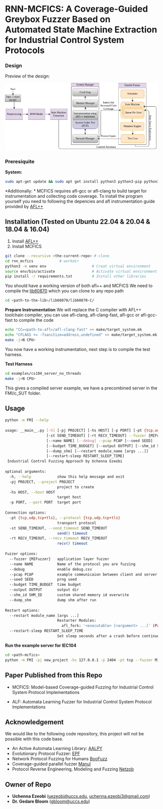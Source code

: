 #  RNN-MCFICS: A Coverage-Guided Greybox Fuzzer Based on Automated State Machine Extraction for Industrial Control System Protocols
### Design
Preview of the design:

![MICFICS Architecture](images/rnn_mcfics.png)

### Preresiquite
**System:**
```bash
sudo apt-get update && sudo apt get install python3 python3-pip python3-venv libpcap-dev libpq-dev graphviz-dev clang
```
*Additionally: * MCFICS requires afl-gcc or afl-clang to build target for instrumentation and collecting code coverage. To install the program yourself you need to following the depencies and afl instrumentation guide provided by [AFL++](https://github.com/AFLplusplus/AFLplusplus)
## Installation (Tested on Ubuntu 22.04 & 20.04 & 18.04 & 16.04)
1. Install [AFL++](https://github.com/AFLplusplus/AFLplusplus)
2. Install MCFICS
```bash
git clone --recursive <the-current-repo> # clone
cd rnn_mcfics            # workdir
python3 -m venv env                     # Creat virtual environment
source env/bin/activate                 # Activate virtual environment 
pip install -r requirements.txt         # Install other libraries
```
You should have a working version of both afl++ and MCFICS
We need to compile the [lib60870](https://github.com/mz-automation/lib60870) which you can clone to any repo path
```bash
cd <path-to-the-lib>/lib60870/lib60870-C/
```
**Prepare Instrumentation**
We will replace the C compiler with AFL++ toolchain compiler, you can use afl-clang, afl-clang-fast, afl-gcc or afl-gcc-fast to compile the code
```bash
echo "CC=<path-to-afl>/afl-clang-fast" >> make/target_system.mk                     # Use afl-clang-fast to compile the code
echo "CFLAGS += -fsanitize=address,undefined" >> make/target_system.mk                        # Add address sanitizer
make -j<N CPU>
```
You now have a working instrumentation, next step is to compile the test harness.

**Test Harness**
```bash
cd examples/cs104_server_no_threads
make -j<N CPU>
```
This gives a compiled server example, we have a precombined server in the FMI/c_SUT folder.
## Usage

```bash
python -m FMI --help

usage: __main__.py [-h] [-pj PROJECT] [-hs HOST] [-p PORT] [-pt {tcp,udp,tcp+tls}]
                   [-st SEND_TIMEOUT] [-rt RECV_TIMEOUT] --fuzzer {MIFuzzer}
                   [--name NAME] [--debug] --pcap PCAP [--seed SEED]
                   [--budget TIME_BUDGET] [--output OUTPUT] [--shm_id SHM_ID]
                   [--dump_shm] [--restart module_name [args ...]]
                   [--restart-sleep RESTART_SLEEP_TIME]
 Industrial Control Fuzzing Approach by Uchenna Ezeobi

optional arguments:
  -h, --help            show this help message and exit
  -pj PROJECT, --project PROJECT
                        project to create
  -hs HOST, --host HOST
                        target host
  -p PORT, --port PORT  target port

Connection options:
  -pt {tcp,udp,tcp+tls}, --protocol {tcp,udp,tcp+tls}
                        transport protocol
  -st SEND_TIMEOUT, --send_timeout SEND_TIMEOUT
                        send() timeout
  -rt RECV_TIMEOUT, --recv_timeout RECV_TIMEOUT
                        recv() timeout

Fuzzer options:
  --fuzzer {MIFuzzer}   application layer fuzzer
  --name NAME           Name of the protocol you are fuzzing
  --debug               enable debug.csv
  --pcap PCAP           example communicaion between client and server
  --seed SEED           prng seed
  --budget TIME_BUDGET  time budget
  --output OUTPUT       output dir
  --shm_id SHM_ID       custom shared memory id overwrite
  --dump_shm            dump shm after run

Restart options:
  --restart module_name [args ...]
                        Restarter Modules:
                          afl_fork: '<executable> [<argument> ...]' (Pass command and arguments within quotes, as only one argument)
  --restart-sleep RESTART_SLEEP_TIME
                        Set sleep seconds after a crash before continue (Default 5)

```
**Run the example server for IEC104**
```bash
cd <path-mcfics>
python -m FMI -pj new_project -hs 127.0.0.1 -p 2404 -pt tcp --fuzzer MIFuzzer --name iec104 --pcap FMI/data/iec104/combined.pcap --seed 123456 --restart afl_fork "./FMI/c_SUT/cs104_server_no_threads"  --budget 10000000
```

## Paper Published from this Repo

* MCFICS: Model-based Coverage-guided Fuzzing for Industrial Control System Protocol Implementations

* ALF: Automata Learning Fuzzer for Industrial Control System Protocol Implementations

## Acknowledgement 
We would like to the following code repository, this project will not be possible with this code base.

* An Active Automata Learning Library: [AALPY](https://github.com/DES-Lab/AALpy)
* Evolutionary Protocol Fuzzer: [EPF](https://github.com/fkie-cad/epf)
* Network Protocol Fuzzing for Humans [BooFuzz](https://github.com/jtpereyda/boofuzz)
* Coverage-guided parallel fuzzer [Manul](https://github.com/mxmssh/manul)
* Protocol Reverse Engineering, Modeling and Fuzzing [Netzob](https://github.com/netzob/netzob/tree/master)
## Owner of Repo 

* **Uchenna Ezeobi** (uezeobi@uccs.edu, uchenna.ezeobi3@gmail.com)
* **Dr. Gedare Bloom** (gbloom@uccs.edu)

